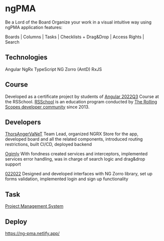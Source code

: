 # ngPMA

Be a Lord of the Board
Organize your work in a visual intuitive way using ngPMA application features:

Boards | Columns | Tasks | Checklists + Drag&Drop | Access Rights | Search

## Technologies

Angular
NgRx
TypeScript
NG Zorro (AntD)
RxJS

## Course

Developed as a certificate project by students of [Angular 2022Q3](https://rs.school/angular/) Course at the RSSchool.
[RSSchool](https://rs.school/) is an education program conducted by [The Rolling Scopes developer community](https://rollingscopes.com/) since 2013.

## Developers

[ThorsAngerVaNeT](https://github.com/thorsangervanet)
Team Lead, organized NGRX Store for the app, developed board and all the related components, introduced routing restrictions, built CI/CD, deployed backend

[Ogimly](https://github.com/ogimly)
With fondness created services and interceptors, implemented services error handling, was in charge of search logic and drag&drop support

[022022](https://github.com/022022)
Designed and developed interfaces with NG Zorro library, set up forms validation, implemented login and sign up functionality

## Task

[Project Management System](https://github.com/rolling-scopes-school/js-fe-course-en/blob/main/tasks/angular/project-management-system.md)

## Deploy

https://ng-pma.netlify.app/
